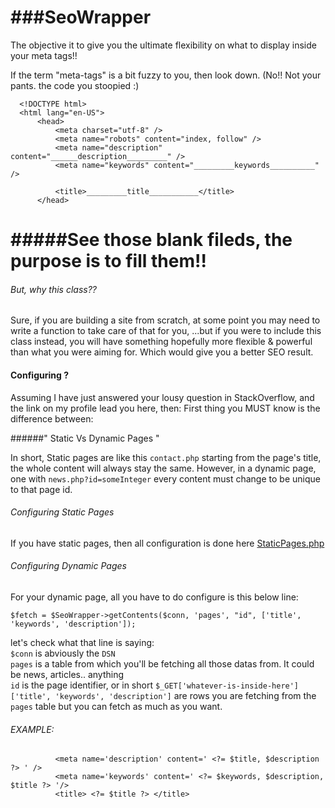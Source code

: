 ###SeoWrapper
===========

The objective it to give you the ultimate flexibility on what to display inside your meta tags!!

If the term "meta-tags" is a bit fuzzy to you, then look down. (No!! Not your pants. the code you stoopied :)

      <!DOCTYPE html>
      <html lang="en-US">
          <head>
              <meta charset="utf-8" />
              <meta name="robots" content="index, follow" />
              <meta name="description" content="______description_________" />
              <meta name="keywords" content="_________keywords__________" />
              
              <title>_________title___________</title>
          </head>




#####See those blank fileds, the purpose is to fill them!!
===========

###### But, why this class??

Sure, if you are building a site from scratch, at some point you may need to write a function to take care of that for you, ...but if you were to include this class instead, you will have something hopefully more flexible & powerful than what you were aiming for. Which would give you a better SEO result. 


#### Configuring ?

Assuming I have just answered your lousy question in StackOverflow, and the link on my profile lead you here, then:
      First thing you MUST know is the difference between:         

######" Static Vs Dynamic Pages "

In short, Static pages are like this `contact.php` starting from the page's title, the whole content will always stay the same. However, in a dynamic page, one with `news.php?id=someInteger` every content must change to be unique to that page id.


###### Configuring Static Pages 
If you have static pages, then all configuration is done here [StaticPages.php]( https://github.com/Eritrea/seoWrapper/blob/master/src/StaticPages.php)


###### Configuring Dynamic Pages

For your dynamic page, all you have to do configure is this below line:

`$fetch = $SeoWrapper->getContents($conn, 'pages', "id", ['title', 'keywords', 'description']);`     

let's check what that line is saying:      
`$conn` is abviously the `DSN`    
`pages` is a table from which you'll be fetching all those datas from.  It could be news, articles.. anything        
 `id` is the page identifier, or in short `$_GET['whatever-is-inside-here']`       
 `['title', 'keywords', 'description']` are rows you are fetching from the `pages` table but you can fetch as much as you want.
 
 
###### EXAMPLE: 

              <meta name='description' content=' <?= $title, $description  ?> ' />
              <meta name='keywords' content=' <?= $keywords, $description, $title ?> '/>
              <title> <?= $title ?> </title>
